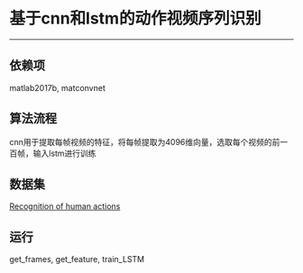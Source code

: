# 基于cnn和lstm的动作视频序列识别
-------------------------------
## 依赖项
matlab2017b, matconvnet
## 算法流程
cnn用于提取每帧视频的特征，将每帧提取为4096维向量，选取每个视频的前一百帧，输入lstm进行训练
## 数据集
[Recognition of human actions][1]
## 运行
get_frames,
get_feature,
train_LSTM

[1]:http://www.nada.kth.se/cvap/actions/
